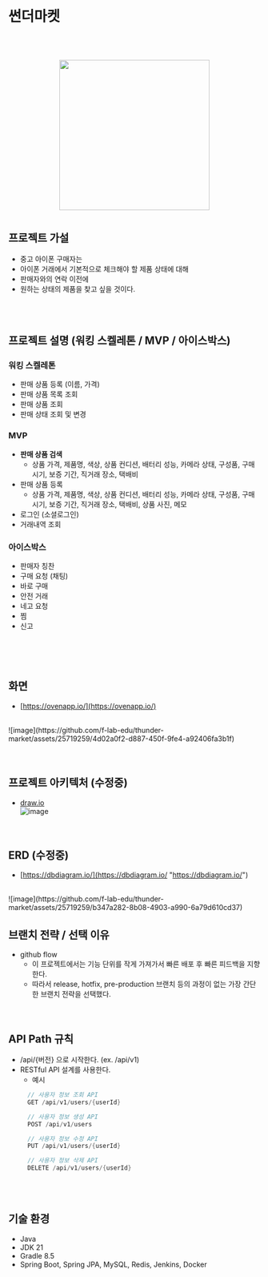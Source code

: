 # 썬더마켓

<p align="center" style="color:gray">
  <img style="margin:50px 0 10px 0" src="https://github.com/f-lab-edu/team-timing/assets/25719259/bf6659dd-6bb5-4a3c-aa3f-ec878906597e" alt="" width=300 />


## 프로젝트 가설
- 중고 아이폰 구매자는
- 아이폰 거래에서 기본적으로 체크해야 할 제품 상태에 대해
- 판매자와의 연락 이전에
- 원하는 상태의 제품을 찾고 싶을 것이다.  
</br>
</br>

## 프로젝트 설명 (워킹 스켈레톤 / MVP / 아이스박스)
### 워킹 스켈레톤
- 판매 상품 등록 (이름, 가격)
- 판매 상품 목록 조회
- 판매 상품 조회
- 판매 상태 조회 및 변경
### MVP
- **판매 상품 검색**
  - 상품 가격, 제품명, 색상, 상품 컨디션, 배터리 성능, 카메라 상태, 구성품, 구매 시기, 보증 기간, 직거래 장소, 택배비
- 판매 상품 등록
  - 상품 가격, 제품명, 색상, 상품 컨디션, 배터리 성능, 카메라 상태, 구성품, 구매 시기, 보증 기간, 직거래 장소, 택배비, 상품 사진, 메모
- 로그인 (소셜로그인)
- 거래내역 조회

### 아이스박스
- 판매자 칭찬
- 구매 요청 (채팅)
- 바로 구매
- 안전 거래
- 네고 요청
- 찜
- 신고
</br>
</br>
</br>

## 화면
- [https://ovenapp.io/](https://ovenapp.io/)
</br>
![image](https://github.com/f-lab-edu/thunder-market/assets/25719259/4d02a0f2-d887-450f-9fe4-a92406fa3b1f)
</br>
</br>
</br>

## 프로젝트 아키텍처 (수정중)
- [draw.io](https://draw.io "https://draw.io")
  </br>
  ![image](https://github.com/f-lab-edu/team-timing/assets/25719259/ce963abe-0c6f-4e5c-ae41-ecf42909a599)
  </br>
  </br>
  </br>

## ERD (수정중)
- [https://dbdiagram.io/](https://dbdiagram.io/ "https://dbdiagram.io/")
</br>
![image](https://github.com/f-lab-edu/thunder-market/assets/25719259/b347a282-8b08-4903-a990-6a79d610cd37)

## 브랜치 전략 / 선택 이유
- github flow
  - 이 프로젝트에서는 기능 단위를 작게 가져가서 빠른 배포 후 빠른 피드백을 지향한다.
  - 따라서 release, hotfix, pre-production 브랜치 등의 과정이 없는 가장 간단한 브랜치 전략을 선택했다.
    </br>
    </br>
    </br>

## API Path 규칙
- /api/{버전} 으로 시작한다. (ex. /api/v1)
- RESTful API 설계를 사용한다.
  - 예시
  ```java
    // 사용자 정보 조회 API
    GET /api/v1/users/{userId}

    // 사용자 정보 생성 API
    POST /api/v1/users

    // 사용자 정보 수정 API
    PUT /api/v1/users/{userId}

    // 사용자 정보 삭제 API
    DELETE /api/v1/users/{userId}
    ```
    </br>
    </br>

## 기술 환경
- Java
- JDK 21
- Gradle 8.5
- Spring Boot, Spring JPA, MySQL, Redis, Jenkins, Docker
  </br>
  </br>